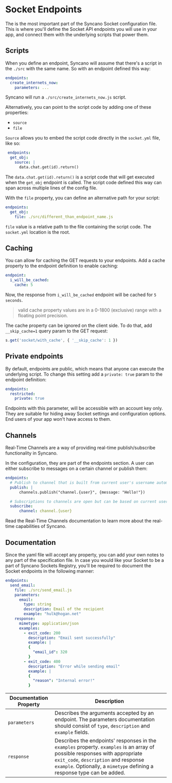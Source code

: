# Socket Endpoints
The is the most important part of the Syncano Socket configuration file. This is where you'll define the Socket API endpoints you will use in your app, and connect them with the underlying scripts that power them.

## Scripts

When you define an endpoint, Syncano will assume that there's a script in the `./src` with the
same name. So with an endpoint defined this way:

```yaml
endpoints:
  create_internets_now:
    parameters: ...
```

Syncano will run a `./src/create_internets_now.js` script.

Alternatively, you can point to the script code by adding one of these properties:
- `source`
- `file`

`Source` allows you to embed the script code directly in the `socket.yml` file, like so:

```yaml
 endpoints:
  get_obj:
    source: |
      data.chat.get(id).return()
```

The `data.chat.get(id).return()` is a script code that will get executed when the `get_obj` endpoint is called. The script code defined this way can span across multiple lines of the config file.

With the `file` property, you can define an alternative path for your script:

```yaml
endpoints:
  get_obj:
    file: ./src/different_than_endpoint_name.js
```

`file` value is a relative path to the file containing the script code. The `socket.yml` location is the root.

## Caching

You can allow for caching the GET requests to your endpoints. Add a cache property to the endpoint definition to enable caching:

```yaml
endpoint:
  i_will_be_cached:
    cache: 5
```

Now, the response from `i_will_be_cached` endpoint will be cached for `5 seconds`.

> valid cache property values are in a 0-1800 (exclusive) range with a floating point precision.

The cache property can be ignored on the client side. To do that, add `__skip_cache=1` query param to the GET request:

```js
s.get('socket/with_cache', { '__skip_cache': 1 })
```

## Private endpoints

By default, endpoints are public, which means that anyone can execute the underlying script. To change this setting add a `private: true` param to the endpoint definition:

```yaml
endpoints:
  restricted:
    private: true
```

Endpoints with this parameter, will be accessible with an account key only. They are suitable for hiding away Socket settings and configuration options. End users of your app won't have access to them.

## Channels

Real-Time Channels are a way of providing real-time publish/subscribe functionality in Syncano.

In the configuration, they are part of the endpoints section. A user can either subscribe to messages on a certain channel or publish them:

```yaml
endpoints:
  # Publish to channel that is built from current user's username automatically by library.
  publish: |
      channels.publish("channel.{user}", {message: "Hello!"})

  # Subscriptions to channels are open but can be based on current user (like in this example).
  subscribe:
      channel: channel.{user}
```

Read the Real-Time Channels documentation to learn more about the real-time capabilities of Syncano.

## Documentation
Since the yaml file will accept any property, you can add your own notes to any part of the specification file. In case you would like your Socket to be a part of Syncano Sockets Registry, you'll be required to document the Socket endpoints in the following manner:

```yaml
endpoints:
  send_email:
    file: ./src/send_email.js
    parameters:
      email:
        type: string
        description: Email of the recipient
        example: "hulk@hogan.net"
    response:
      mimetype: application/json
      examples:
        - exit_code: 200
          description: "Email sent successfully"
          example: |
          {
            "email_id": 320
          }
        - exit_code: 400
          description: "Error while sending email"
          example: |
          {
            "reason": "Internal error!"
          }
```

|Documentation Property|Description|
|---|---|
|`parameters`|Describes the arguments accepted by an endpoint. The parameters documentation should consist of `type`, `description` and `example` fields.|
|`response`|Describes the endpoints' responses in the `examples` property. `examples` is an array of possible responses with appropriate `exit_code`, `description` and response `example`. Optionally, a `mimetype` defining a response type can be added.|
